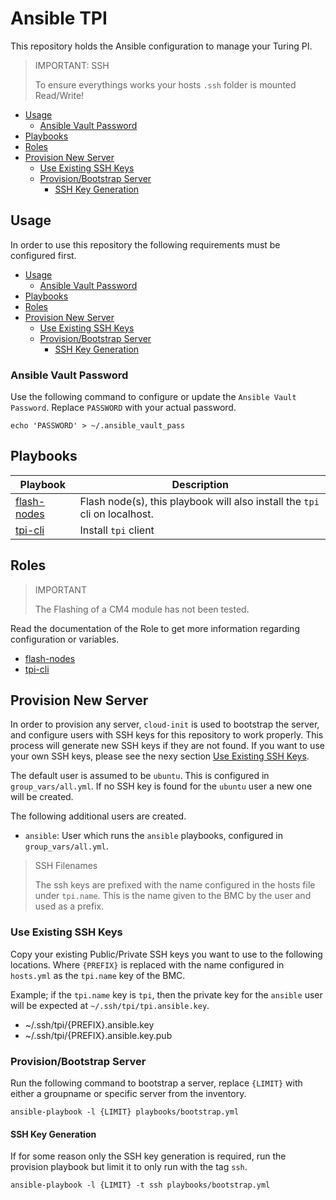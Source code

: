 # Ansible TPI

This repository holds the Ansible configuration to manage your Turing PI.

> IMPORTANT: SSH
>
> To ensure everythings works your hosts `.ssh` folder is mounted Read/Write!

- [Usage](#usage)
  - [Ansible Vault Password](#ansible-vault-password)
- [Playbooks](#playbooks)
- [Roles](#roles)
- [Provision New Server](#provision-new-server)
  - [Use Existing SSH Keys](#use-existing-ssh-keys)
  - [Provision/Bootstrap Server](#provisionbootstrap-server)
    - [SSH Key Generation](#ssh-key-generation)

## Usage

In order to use this repository the following requirements must be configured first.

- [Usage](#usage)
  - [Ansible Vault Password](#ansible-vault-password)
- [Playbooks](#playbooks)
- [Roles](#roles)
- [Provision New Server](#provision-new-server)
  - [Use Existing SSH Keys](#use-existing-ssh-keys)
  - [Provision/Bootstrap Server](#provisionbootstrap-server)
    - [SSH Key Generation](#ssh-key-generation)

### Ansible Vault Password

Use the following command to configure or update the `Ansible Vault Password`.
Replace `PASSWORD` with your actual password.

```shell
echo 'PASSWORD' > ~/.ansible_vault_pass
```

## Playbooks

| Playbook                                   | Description                                                                |
| ------------------------------------------ | -------------------------------------------------------------------------- |
| [flash-nodes](./playbooks/flash-nodes.yml) | Flash node(s), this playbook will also install the `tpi` cli on localhost. |
| [tpi-cli](./playbooks/tpi-cli.yml)         | Install `tpi` client                                                       |

## Roles

> IMPORTANT
>
> The Flashing of a CM4 module has not been tested.

Read the documentation of the Role to get more information regarding configuration or variables.

- [flash-nodes](./roles/flash/README.md)
- [tpi-cli](./roles/tpi-cli/)

## Provision New Server

In order to provision any server, `cloud-init` is used to bootstrap the server,
and configure users with SSH keys for this repository to work properly.
This process will generate new SSH keys if they are not found.
If you want to use your own SSH keys, please see the nexy section [Use Existing SSH Keys](#use-existing-ssh-keys).

The default user is assumed to be `ubuntu`. This is configured in `group_vars/all.yml`.
If no SSH key is found for the `ubuntu` user a new one will be created.

The following additional users are created.

- `ansible`: User which runs the `ansible` playbooks, configured in `group_vars/all.yml`.

> SSH Filenames
>
> The ssh keys are prefixed with the name configured in the hosts file under `tpi.name`.
> This is the name given to the BMC by the user and used as a prefix.

### Use Existing SSH Keys

Copy your existing Public/Private SSH keys you want to use to the following locations.
Where `{PREFIX}` is replaced with the name configured in `hosts.yml` as the `tpi.name`
key of the BMC.

Example; if the `tpi.name` key is `tpi`, then the private key for the `ansible` user
will be expected at `~/.ssh/tpi/tpi.ansible.key`.

- ~/.ssh/tpi/{PREFIX}.ansible.key
- ~/.ssh/tpi/{PREFIX}.ansible.key.pub

### Provision/Bootstrap Server

Run the following command to bootstrap a server, replace `{LIMIT}` with either a groupname
or specific server from the inventory.

```shell
ansible-playbook -l {LIMIT} playbooks/bootstrap.yml
```

#### SSH Key Generation

If for some reason only the SSH key generation is required, run the provision playbook
but limit it to only run with the tag `ssh`.

```shell
ansible-playbook -l {LIMIT} -t ssh playbooks/bootstrap.yml
```
